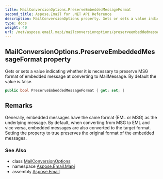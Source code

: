 ```yaml
---
title: MailConversionOptions.PreserveEmbeddedMessageFormat
second_title: Aspose.Email for .NET API Reference
description: MailConversionOptions property. Gets or sets a value indicating whether it is necessary to preserve MSG format of embedded message at converting to MailMessage. By default the value is false
type: docs
weight: 40
url: /net/aspose.email.mapi/mailconversionoptions/preserveembeddedmessageformat/
---
```

## MailConversionOptions.PreserveEmbeddedMessageFormat property

Gets or sets a value indicating whether it is necessary to preserve MSG format of embedded message at converting to MailMessage. By default the value is false.

```csharp
public bool PreserveEmbeddedMessageFormat { get; set; }
```

## Remarks

Generally, embedded messages have the same format (EML or MSG) as the underlying message. By default, when converting from MSG to EML and vice versa, embedded messages are also converted to the target format. Setting the property to true preserves the original format of the embedded messages.

### See Also

* class [MailConversionOptions](../)
* namespace [Aspose.Email.Mapi](../../mailconversionoptions/)
* assembly [Aspose.Email](../../../)


